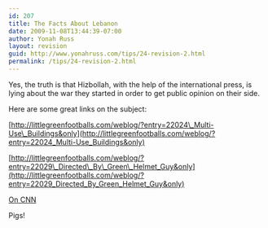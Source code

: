 ```yaml
---
id: 207
title: The Facts About Lebanon
date: 2009-11-08T13:44:39-07:00
author: Yonah Russ
layout: revision
guid: http://www.yonahruss.com/tips/24-revision-2.html
permalink: /tips/24-revision-2.html
---
```

Yes, the truth is that Hizbollah, with the help of the international press, is lying about the war they started in order to get public opinion on their side.

Here are some great links on the subject:

[http://littlegreenfootballs.com/weblog/?entry=22024\_Multi-Use\_Buildings&only](http://littlegreenfootballs.com/weblog/?entry=22024_Multi-Use_Buildings&only)

[http://littlegreenfootballs.com/weblog/?entry=22029\_Directed\_By\_Green\_Helmet_Guy&only](http://littlegreenfootballs.com/weblog/?entry=22029_Directed_By_Green_Helmet_Guy&only)

[On CNN](http://hotair.com/archives/2006/08/09/video-charles-johnson-howard-kurtz-anderson-cooper-on-reutersgate/)

Pigs!